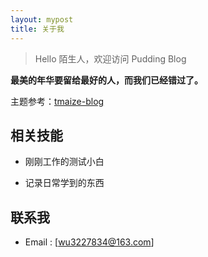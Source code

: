 ```yaml
---
layout: mypost
title: 关于我
---
```


> Hello 陌生人，欢迎访问 Pudding Blog

**最美的年华要留给最好的人，而我们已经错过了。**

主题参考：[tmaize-blog](https://github.com/TMaize/tmaize-blog)

## 相关技能

- 刚刚工作的测试小白

- 记录日常学到的东西

## 联系我

- Email&nbsp;: [wu3227834@163.com]
